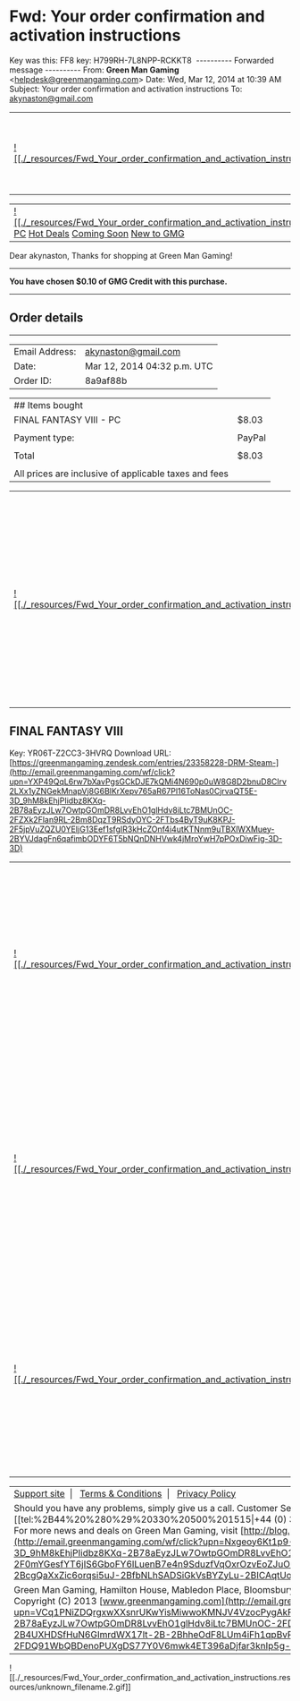 # Fwd: Your order confirmation and activation instructions

Key was this:
FF8 key: H799RH-7L8NPP-RCKKT8 
\---------- Forwarded message ----------
From: **Green Man Gaming** <[helpdesk@greenmangaming.com](mailto:helpdesk@greenmangaming.com)\>
Date: Wed, Mar 12, 2014 at 10:39 AM
Subject: Your order confirmation and activation instructions
To: [akynaston@gmail.com](mailto:akynaston@gmail.com)

|     |     |
| --- | --- |
| [![[./_resources/Fwd_Your_order_confirmation_and_activation_instructions.resources/unknown_filename.9.png]]](http://email.greenmangaming.com/wf/click?upn=VCq1PNiZDQrgxwXXsnrUKwYisMiwwoKMNJV4VzocPygAkF19YygvJpKrjfAECFTX_9hM8kEhjPIidbz8KXq-2B78aEyzJLw7OwtpGOmDR8LvvEhO1glHdv8iLtc7BMUnOC-2FxSsKfUW0-2Fl-2FOR2QHlRjZZyiiiEIeutCDL7oK5qRfi-2FtiSM8bhTqbk-2BobidAwYOHV9imN-2FK-2FYKPNnuj50KG8cQqPUIjFJt0nWyn6Q8YQR03sVijGHIAp8IuIdkfCMNg28rDN-2BP4Ysmzk4gaoZLI2hDw-3D-3D) | [![[./_resources/Fwd_Your_order_confirmation_and_activation_instructions.resources/unknown_filename.1.png]]](http://email.greenmangaming.com/wf/click?upn=Nxgeoy6Kt1p9-2FN70Bwn4JnIvDfCAZd3ZdaYJSIsVI-2Bk-3D_9hM8kEhjPIidbz8KXq-2B78aEyzJLw7OwtpGOmDR8LvvEhO1glHdv8iLtc7BMUnOC-2FSsNbB4z5PCXAdqrY-2B3Lj7qPm5F7qxPsVX84j5WSf6POLK1MLxrYM-2B43d9fjmhUOGNkn3gVVHUUdi-2BT9e-2FLf80KWqdqjisU8jipxpasVQhtZD0r85VtdRvoVKSLefRIJqzjN0AzdM4jBvEIIBwrpXFQ-3D-3D) [![[./_resources/Fwd_Your_order_confirmation_and_activation_instructions.resources/unknown_filename.5.png]]](http://email.greenmangaming.com/wf/click?upn=-2ByAxCP-2BAeMTphCnApXbozoXNb-2FN8LhLFbvfJ-2Bm-2FI7yOdBNJltXWEqrCH1bQgAhgSgMn3dCmDzv1H9OWyLXNReqMrLI9DBxKZyq9aPoYDGE8-3D_9hM8kEhjPIidbz8KXq-2B78aEyzJLw7OwtpGOmDR8LvvEhO1glHdv8iLtc7BMUnOC-2Fl2iVbYvIKT8Vuj4wu7NU9QzSzg5gLUnKubRSFuCvg7E0czMZHovn5wDh-2BnwNizCeA4RURtzpRrIg-2FYLl4ChBM7Gt40Y4CK-2FkuSTIqDC8BsTDO08vRJ8mGmjLKDeIUIASQ95NyFJCZ22SK3kjoNJ12A-3D-3D) [![[./_resources/Fwd_Your_order_confirmation_and_activation_instructions.resources/unknown_filename.3.png]]](http://email.greenmangaming.com/wf/click?upn=NcxEbCoVHnlkB7qkTXP5Jtl4JIoVSy5FThX9GbEagu9nwo6-2BH-2B1RVPl-2BMvIFx2fS_9hM8kEhjPIidbz8KXq-2B78aEyzJLw7OwtpGOmDR8LvvEhO1glHdv8iLtc7BMUnOC-2FAkRZkiRDnk3akA1a1YaGz44-2B3lq7jd2m3-2BAIPMHtb53WcSCQ49-2BAORHpi4e0gS25X1InrlLrFhKH1jjQ0iXz39tCF-2FdmDWJ4RkBZh7c-2FLUrSkCsrepyasRgdCXVcyKIDcH1YUfOY5NxUfy6xYGc6kQ-3D-3D) [![[./_resources/Fwd_Your_order_confirmation_and_activation_instructions.resources/unknown_filename.png]]](http://email.greenmangaming.com/wf/click?upn=9xTjScAt-2BOYAduYofEF8CfF04dpPA-2BSGiUUid3vaMzHNDeZBbf8uXjsAj0JEiRDkxFiiPH6AUkResdmCjt6aJg-3D-3D_9hM8kEhjPIidbz8KXq-2B78aEyzJLw7OwtpGOmDR8LvvEhO1glHdv8iLtc7BMUnOC-2FisaqSjm-2FlYnus5-2BiAMBvKctpq57AI1XvoZ-2FCZYZ66QFna0GmkeTWxfWB5rxphpQbOK25juAvUxgV-2FGVuWwMRAL3HkFa2EwWmRFf73uxKZ0do0OmDpLO8h-2BR1RO-2F0JRudwgKmjfCFfOzShalw6cFzsQ-3D-3D) |

|     |     |
| --- | --- |
| [![[./_resources/Fwd_Your_order_confirmation_and_activation_instructions.resources/unknown_filename.11.png]]](http://email.greenmangaming.com/wf/click?upn=VCq1PNiZDQrgxwXXsnrUKwYisMiwwoKMNJV4VzocPygAkF19YygvJpKrjfAECFTX_9hM8kEhjPIidbz8KXq-2B78aEyzJLw7OwtpGOmDR8LvvEhO1glHdv8iLtc7BMUnOC-2FBnEIuwxspvDmlwk0fDbqJzyTrrZcvlPLSQb9SRST5Yw88gqXYDERFbQ84UqJX9-2BAIZvGhNPy8DeYGPEBwJDTM3CGoarsxnE01e2BFSf9XLHNxY2FjjZ9Hxmd7qouQkoyDQeAcXpJZPsxFZ9pBMeC-2Bg-3D-3D) [PC](http://email.greenmangaming.com/wf/click?upn=VCq1PNiZDQrgxwXXsnrUKwYisMiwwoKMNJV4VzocPygifVzSAceVfDncMZtbOpqH9qWFlfJZC9rkMVE20lU-2Bcw-3D-3D_9hM8kEhjPIidbz8KXq-2B78aEyzJLw7OwtpGOmDR8LvvEhO1glHdv8iLtc7BMUnOC-2FGdH4SlslTtSjfFc29cqOb9-2B-2BocbfxPbcGJ3fkweOf52pC3qx7880J-2FTcdOcNocnkKRvQ-2FHWOm7vliLtqeVRwzrmyguYzPHIDrq3QkvSvVKDpMR40wfpeCF7-2FCnjnFiYDDTjzwIQcJywn3-2BSePIO6-2Bg-3D-3D) [Hot Deals](http://email.greenmangaming.com/wf/click?upn=VCq1PNiZDQrgxwXXsnrUKwYisMiwwoKMNJV4VzocPyjm2Hq6ZgHxcEPfHgk2J-2BHw_9hM8kEhjPIidbz8KXq-2B78aEyzJLw7OwtpGOmDR8LvvEhO1glHdv8iLtc7BMUnOC-2F9VWdAqnBCTza9lzWOBZTVgAwfjUXy0SXyLAgQfOzB-2BQo5caP1yW2XJBpe74WoeZx2LOI-2F0-2FDi6Hj4AshBVoZQjWmc11Q-2Flv-2FF5C173ULf-2BovTYSaF-2F0ZrCoNhet1A9gYgP4jV1nJt26sJjJjczN8CQ-3D-3D) [Coming Soon](http://email.greenmangaming.com/wf/click?upn=VCq1PNiZDQrgxwXXsnrUKwYisMiwwoKMNJV4VzocPyho1bSGTLSH2lVqd6ub97jxnnzGxM9VHqXDyiHK2YiXZA-3D-3D_9hM8kEhjPIidbz8KXq-2B78aEyzJLw7OwtpGOmDR8LvvEhO1glHdv8iLtc7BMUnOC-2FE44O9fOxxuG-2FJmV-2FNty9sphLNEaHTESxhTnvuemwtMrS99LRg3XO-2B8v-2FIO3YfMIw6ymmo4THgUu4WYxJlaPAhLp9-2FIxTXW03iTXG1NSEJD1-2B-2Fkf-2FjNUjhzCYz3pPB-2FqIPIAT-2FZmbkjv3SLk7yFcSCg-3D-3D) [New to GMG](http://email.greenmangaming.com/wf/click?upn=VCq1PNiZDQrgxwXXsnrUKwYisMiwwoKMNJV4VzocPygQOMPds98dj-2BH-2BO-2Fgb97om_9hM8kEhjPIidbz8KXq-2B78aEyzJLw7OwtpGOmDR8LvvEhO1glHdv8iLtc7BMUnOC-2Fy6HKJAOFAeUGRvgHK-2FVyWV0O0wUE4FcrKZ15uK-2Bpn-2FYISfnKAfRGHIrFfeFeSnLnlUZPkEV5aJAdCaf4C7ZmAOxhoZLfz7rlkjJo9dz4JUvqZMXOvU-2BSQMMS-2FC0KteFRggoVeULzjkGl9JzRSHr2DA-3D-3D) | [![[./_resources/Fwd_Your_order_confirmation_and_activation_instructions.resources/unknown_filename.10.png]]](http://email.greenmangaming.com/wf/click?upn=VCq1PNiZDQrgxwXXsnrUK8UYICbkZUpgtLFYpJwH6dA-3D_9hM8kEhjPIidbz8KXq-2B78aEyzJLw7OwtpGOmDR8LvvEhO1glHdv8iLtc7BMUnOC-2Fa8zhM8J5E3wlothzpWAMs62UuoO4ZNaTAR8wjUw-2BNKkINEUs7wc8gBPozACzkk4SgEhY1n0k-2BgEXU5KQMc71ZFKsHvmRGrbK0lXXIARkBIzHdWuQwu9HRXU6E4nGeOvp-2BXAjoAlceqch8w2QTTQKZQ-3D-3D) |

Dear akynaston,
Thanks for shopping at Green Man Gaming!

* * *

**You have chosen $0.10 of GMG Credit with this purchase.**

* * *

## Order details

* * *

|     |     |
| --- | --- |
| Email Address: | [akynaston@gmail.com](mailto:akynaston@gmail.com) |
| Date: | Mar 12, 2014 04:32 p.m. UTC |
| Order ID: | 8a9af88b |

|     |     |
| --- | --- |
| ## Items bought |     |
| FINAL FANTASY VIII - PC | $8.03 |
|     |     |
| Payment type: | PayPal |
|     |     |
| Total | $8.03 |
|     |     |
| All prices are inclusive of applicable taxes and fees |     |

|     |     |
| --- | --- |
| [![[./_resources/Fwd_Your_order_confirmation_and_activation_instructions.resources/unknown_filename.7.png]]](http://email.greenmangaming.com/wf/click?upn=VCq1PNiZDQrgxwXXsnrUK-2BFmHPnanzkWVyn4CkYCjnU-3D_9hM8kEhjPIidbz8KXq-2B78aEyzJLw7OwtpGOmDR8LvvEhO1glHdv8iLtc7BMUnOC-2F7N-2FSaLlM6NaW4h0YvSOGhOXkdyX-2B-2FefNSpXOKBzI1XVqsT0QrIlZI8utjIlp8uTpIPYlFIftJYX5erZDZ9jRtwgBTmVlwT9cVm8m0JuEXTKhp0mXnoSLiqalaJT1HyQyGHWtD4vqQx87OAt0-2B-2FP0wQ-3D-3D) | Play games on Steam? Track all your game progress, chat with a thriving community of over 1.5 million gamers, enter exclusive competitions and get the most from your gaming. [Join now!](http://email.greenmangaming.com/wf/click?upn=VCq1PNiZDQrgxwXXsnrUK-2BFmHPnanzkWVyn4CkYCjnU-3D_9hM8kEhjPIidbz8KXq-2B78aEyzJLw7OwtpGOmDR8LvvEhO1glHdv8iLtc7BMUnOC-2FbStsFtd9Ez8udaQqOJzBzr8dlmb7js-2BDM94yNA9-2Bt-2FBv3d0ANn8MjJAHVQDwH2AcP7LEi0DLK14ip8zZwTPNxMU4Es1JuBs0q5stHU669hVy-2BqcxKMC1FSxRfZOhqxF3UuEEUuEI7oexuq2nSLJ1MA-3D-3D) |

## FINAL FANTASY VIII

Key:
YR06T-Z2CC3-3HVRQ
Download URL:
[https://greenmangaming.zendesk.com/entries/23358228-DRM-Steam-](http://email.greenmangaming.com/wf/click?upn=YXP49QqL6rw7bXavPgsGCkDJE7kQMi4N690p0uW8G8D2bnuD8Clrv2LXx1yZNGekMnapVj8G6BlKrXepv765aR67Pl16ToNas0CjrvaQT5E-3D_9hM8kEhjPIidbz8KXq-2B78aEyzJLw7OwtpGOmDR8LvvEhO1glHdv8iLtc7BMUnOC-2FZXk2Flan9RL-2Bm8DqzT9RSdyOYC-2FTbs4ByT9uK8KPJ-2F5jpVuZQZU0YEIjG13Eef1sfgIR3kHcZOnf4i4utKTNnm9uTBXlWXMuey-2BYVJdagFn6qafimbODYF6T5bNQnDNHVwk4jMroYwH7pPOxDiwFig-3D-3D)

|     |     |
| --- | --- |
| [![[./_resources/Fwd_Your_order_confirmation_and_activation_instructions.resources/unknown_filename.4.png]]](http://email.greenmangaming.com/wf/click?upn=-2ByAxCP-2BAeMTphCnApXbozo8ZggwPTc-2BZ28r6U8YTEy6TVaQQhdTCnSHkkB6yIke9q7iUrqG25RT0cCcM72vvlda6r1himWbjNsH9t86nqudgXBiB1iB1wrAolF6CzU4U_9hM8kEhjPIidbz8KXq-2B78aEyzJLw7OwtpGOmDR8LvvEhO1glHdv8iLtc7BMUnOC-2Fz91ySmuHtt6JyRe1NH0onL8uHcbazYmqSU9BkY2-2FTqf2e9nEr5IYqZ1QzGlIEr742rLNUv5uDoyWuqTChHz926eMk5EECN3VO3eRBrsBNRfecE7q7t82SL0VR0YzUdCOHfRW-2BcVPEFqN0fPPDklSAQ-3D-3D) | To make the most of Green Man Gaming, and your game-time overall, we recommend signing up for our customer newsletters.<br>We send out regular emails with the best deals in gaming. |
| [![[./_resources/Fwd_Your_order_confirmation_and_activation_instructions.resources/unknown_filename.6.png]]](http://email.greenmangaming.com/wf/click?upn=-2ByAxCP-2BAeMTphCnApXbozjo0unWhaecQiCdhMVpvtD4-3D_9hM8kEhjPIidbz8KXq-2B78aEyzJLw7OwtpGOmDR8LvvEhO1glHdv8iLtc7BMUnOC-2FDJZrtBv5xJQCAG2ZlPRMLdeom3UtPVM39allCtrZ3oCy5WsjYSsr-2FH8gkxc0NbyO-2BRmEaKKcAB6LaiivuIn2FvobQOIbBQew6XVgjCajmGMnl5RFoy3ht8Cv7PyqrcdIDloF-2B4BqC-2BjyTqIyw7IkZw-3D-3D) | Track your achievements with Playfire — you can now see progress on your games using Playfire, and join a community of over 1.5 millions gamers worldwide. Playfire is a free service from Green Man Gaming. |
| [![[./_resources/Fwd_Your_order_confirmation_and_activation_instructions.resources/unknown_filename.8.png]]](http://email.greenmangaming.com/wf/click?upn=VCq1PNiZDQrgxwXXsnrUKwYisMiwwoKMNJV4VzocPyiRGN4cbitvKnT6gZ5B3Int_9hM8kEhjPIidbz8KXq-2B78aEyzJLw7OwtpGOmDR8LvvEhO1glHdv8iLtc7BMUnOC-2FZaS5raBOzZ4J49dpnRy2HL56zfU3bS7WwW7-2FFvX7-2FzTI-2BDEbdJUUcZKqmtoTaKLdc7Os-2FeY3xwZbEUJacxhsADBOD-2FnhEbdtirkzQij3Pto-2B9BihVrUSw1RuJXUuhib23a3F1m9bJIyVwbJzNBpx-2Fg-3D-3D) | In case anything goes wrong, or you're unsure about something, you can always get in touch with our support team. they'll be more than happy to help and will troubleshoot any issues you experience. |

|     |
| --- |
| [Support site](http://email.greenmangaming.com/wf/click?upn=VCq1PNiZDQrgxwXXsnrUKwYisMiwwoKMNJV4VzocPyiRGN4cbitvKnT6gZ5B3Int_9hM8kEhjPIidbz8KXq-2B78aEyzJLw7OwtpGOmDR8LvvEhO1glHdv8iLtc7BMUnOC-2FSg0NhijamKUxa7KY5iWhjr-2BiR3jeLeKVya-2BUrerS2U7X1taxqH-2FhZ73sH5g5s-2Fi9RJL89oWd64F5jLXk2UcM44xiXPUuLRVdfQfLkK66SFmt-2BA8hvXvjXmftVOv2krkoYp6bs-2Fl7EXjAozZ6e4VR3w-3D-3D)  \|   [Terms & Conditions](http://email.greenmangaming.com/wf/click?upn=VCq1PNiZDQrgxwXXsnrUKwYisMiwwoKMNJV4VzocPyitJDA5P2qToZzpxt-2FdKSx9NUkXNHjUEhLvNPifBtVaBg-3D-3D_9hM8kEhjPIidbz8KXq-2B78aEyzJLw7OwtpGOmDR8LvvEhO1glHdv8iLtc7BMUnOC-2F2HaSxY5af0sTLD1JSTbTko7U847SYTZU0snYjAtSsa7J-2FsqrolIuYZaZZ1Q91QiwsLHi-2BvhCuWQAMjXjR5MWdbs0IlXUVKo-2BfHlrWUFrv2f32mU-2Bop3dOemDIIvftFDBEa3fZkmodEW-2FHy6C1M-2FGrw-3D-3D)  \|   [Privacy Policy](http://email.greenmangaming.com/wf/click?upn=VCq1PNiZDQrgxwXXsnrUKwYisMiwwoKMNJV4VzocPyiSNsMcc-2F2qaQAXt5OAr4FGJh12HXYQqJiK5GCJtMaFfg-3D-3D_9hM8kEhjPIidbz8KXq-2B78aEyzJLw7OwtpGOmDR8LvvEhO1glHdv8iLtc7BMUnOC-2FNyGMSePKbCxGoaDpJHH6whcDSMpFctyvjfRDUaVEb4MMH7CQ9B6CnN5P7vQ0xDAV8p6KD1dKmXiLZ7curP-2Bn1WehIxdTig3l7nmcgkvDBJioWLHQ14Df0SQzJ0A8CrfAu-2Bj9Qgt0getWOnMYS9N5rg-3D-3D) |
| Should you have any problems, simply give us a call. Customer Service Team [[tel:%2B44%20%280%29%20330%20500%201515\|+44 (0) 330 500 1515]]<br>For more news and deals on Green Man Gaming, visit [http://blog.playfire.com](http://email.greenmangaming.com/wf/click?upn=Nxgeoy6Kt1p9-2FN70Bwn4JvLRzlEg14MM9WPU5iMeG2k-3D_9hM8kEhjPIidbz8KXq-2B78aEyzJLw7OwtpGOmDR8LvvEhO1glHdv8iLtc7BMUnOC-2F0mYGesfYT6jIS6GboFY6lLuenB7e4n9SduzfVqOxrOzvEoZJuOzqAWrT-2FyUVDxyPVG0j4n-2BWblJl-2BcgQaXxZic6orqsi5uJ-2BfbNLhSADSiGkVsBYZyLu-2BICAqtUo5GlPNqI5XYAFK-2B6qwJCAPg95bA-3D-3D) |
| Green Man Gaming, Hamilton House, Mabledon Place, Bloomsbury, London, WC1H 9BB, United Kingdom<br>Copyright (C) 2013 [www.greenmangaming.com](http://email.greenmangaming.com/wf/click?upn=VCq1PNiZDQrgxwXXsnrUKwYisMiwwoKMNJV4VzocPygAkF19YygvJpKrjfAECFTX_9hM8kEhjPIidbz8KXq-2B78aEyzJLw7OwtpGOmDR8LvvEhO1glHdv8iLtc7BMUnOC-2FDieOY0TYUwGi9zfUZ4tpbTA7k5Jt-2B4UXHDSfHuN6GImrdWX17lt-2B-2BhheOdF8LUm4iFh1qpBvPlVwF9qJOG9huymMaUUlwp7QVfmpLfl-2FDQ91WbQBDenoPUXgDS77Y0V6mwk4ET396aDjfar3knIp5g-3D-3D) All rights reserved. |

![[./_resources/Fwd_Your_order_confirmation_and_activation_instructions.resources/unknown_filename.2.gif]]
